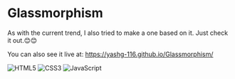 # Glassmorphism

As with the current trend, I also tried to make a one based on it.
Just check it out.😊😊

You can also see it live at: https://yashg-116.github.io/Glassmorphism/

![HTML5](https://img.shields.io/badge/-HTML5-%23E44D27?style=for-the-badge&logo=html5&logoColor=ffffff)
![CSS3](https://img.shields.io/badge/-CSS3-%231572B6?style=for-the-badge&logo=css3)
![JavaScript](https://img.shields.io/badge/-JavaScript-%23F7DF1C?style=for-the-badge&logo=javascript&logoColor=000000&labelColor=%23F7DF1C&color=%23FFCE5A)
